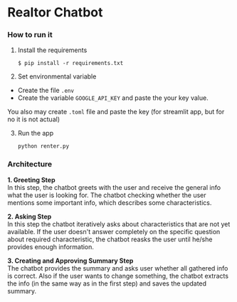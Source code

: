 # Realtor Chatbot

### How to run it 

1. Install the requirements

   ```
   $ pip install -r requirements.txt
   ```
2. Set environmental variable
  - Create the file `.env`
  - Create the variable `GOOGLE_API_KEY` and paste the your key value.

You also may create `.toml` file and paste the key (for streamlit app, but for no it is not actual)

3. Run the app

   ```
   python renter.py
   ```

### Architecture
**1. Greeting Step**\
   In this step, the chatbot greets with the user and receive the general info what the user is looking for. The chatbot checking whether the user mentions some important info, which describes some characteristics.

**2. Asking Step**\
   In this step the chatbot iteratively asks about characteristics that are not yet available. If the user doesn't answer completely on the specific question about required characteristic, the chatbot reasks the user until he/she provides enough information.

**3. Creating and Approving Summary Step**\
   The chatbot provides the summary and asks user whether all gathered info is correct. Also if the user wants to change something, the chatbot extracts the info (in the same way as in the first step) and saves the updated summary.
